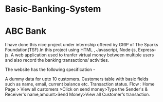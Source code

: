 # Basic-Banking-System
# ABC Bank
I have done this nice project under internship offered by GRIP of The Sparks Foundation(TSF).In this project using HTML , Javascript, Node-js, Express-js. 
A web application used to tranfer virtual money between multiple users and also record the banking transactions/ activities.


The website has the following specification -

A dummy data for upto 10 customers.
Customers table with basic fields such as name, email, current balance etc.
Transaction status.
Flow : Home Page > View all customers >Click on send money>Type the Sender's & Receiver's name,amount>Send Money>View all Customer's transaction.

